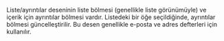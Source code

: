 ﻿Liste/ayrıntılar deseninin liste bölmesi (genellikle liste görünümüyle) ve içerik için ayrıntılar bölmesi vardır. Listedeki bir öğe seçildiğinde, ayrıntılar bölmesi güncelleştirilir. Bu desen genellikle e-posta ve adres defterleri için kullanılır.